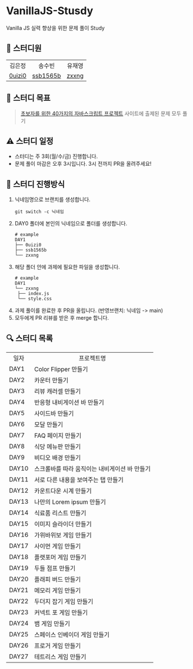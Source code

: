 # VanillaJS-Stusdy

Vanilla JS 실력 향상을 위한 문제 풀이 Study

## 🚀 스터디원

<table>
	<tr align="center">
		<td>김은정</td>
		<td>송수빈</td>
		<td>유재영</td>
	</tr>
	<tr align="center">
		<td><a href='https://github.com/0uizi0'>0uizi0</a></td>
		<td><a href='https://github.com/ssb1565b'>ssb1565b</a></td>
		<td><a href='https://github.com/zxxng'>zxxng</a></td>
	</tr>
</table>

## 🎯 스터디 목표

> <a href="https://www.freecodecamp.org/korean/news/javascript-projects-for-beginners/">초보자를 위한 40가지의 자바스크립트 프로젝트</a> 사이트에 출제된 문제 모두 풀기

## ⚠️ 스터디 일정

- 스터디는 주 3회(월/수/금) 진행합니다.<br>
- 문제 풀이 마감은 오후 3시입니다. 3시 전까지 PR을 올려주세요!

## 📌 스터디 진행방식

1. 닉네임명으로 브랜치를 생성합니다.
   ```
   git switch -c 닉네임
   ```
2. DAY0 폴더에 본인의 닉네임으로 폴더를 생성합니다.
   ```shell
   # example
   DAY1
   ├── 0uizi0
   ├── ssb1565b
   └── zxxng
   ```
3. 해당 폴더 안에 과제에 필요한 파일을 생성합니다.
   ```shell
   # example
   DAY1
   └── zxxng
    ├── index.js
    └── style.css
   ```
4. 과제 풀이를 완료한 후 PR을 올립니다. (반영브랜치: 닉네임 -> main)
5. 모두에게 PR 리뷰를 받은 후 merge 합니다.


## 🔍 스터디 목록

<table>
  <tr align="center">
    <td>일자</td>
    <td>프로젝트명</td>
  </tr>
  <tr>
    <td>DAY1</td>
    <td>Color Flipper 만들기</td>
  </tr>
  <tr>
    <td>DAY2</td>
    <td>카운터 만들기</td>
  </tr>
  <tr>
    <td>DAY3</td>
    <td>리뷰 캐러셀 만들기</td>
  </tr>
  <tr>
    <td>DAY4</td>
    <td>반응형 내비게이션 바 만들기</td>
  </tr>
  <tr>
    <td>DAY5</td>
    <td>사이드바 만들기</td>
  </tr>
  <tr>
    <td>DAY6</td>
    <td>모달 만들기</td>
  </tr>
  <tr>
    <td>DAY7</td>
    <td>FAQ 페이지 만들기</td>
  </tr>
  <tr>
    <td>DAY8</td>
    <td>식당 메뉴판 만들기</td>
  </tr>
  <tr>
    <td>DAY9</td>
    <td>비디오 배경 만들기</td>
  </tr>
  <tr>
    <td>DAY10</td>
    <td>스크롤바를 따라 움직이는 내비게이션 바 만들기</td>
  </tr>
  <tr>
    <td>DAY11</td>
    <td>서로 다른 내용을 보여주는 탭 만들기</td>
  </tr>
  <tr>
    <td>DAY12</td>
    <td>카운트다운 시계 만들기</td>
  </tr>
  <tr>
    <td>DAY13</td>
    <td>나만의 Lorem ipsum 만들기</td>
  </tr>
  <tr>
    <td>DAY14</td>
    <td>식료품 리스트 만들기</td>
  </tr>
  <tr>
    <td>DAY15</td>
    <td>이미지 슬라이더 만들기</td>
  </tr>
  <tr>
    <td>DAY16</td>
    <td>가위바위보 게임 만들기</td>
  </tr>
  <tr>
    <td>DAY17</td>
    <td>사이먼 게임 만들기</td>
  </tr>
  <tr>
    <td>DAY18</td>
    <td>플랫포머 게임 만들기</td>
  </tr>
  <tr>
    <td>DAY19</td>
    <td>두들 점프 만들기</td>
  </tr>
  <tr>
    <td>DAY20</td>
    <td>플래피 버드 만들기</td>
  </tr>
  <tr>
    <td>DAY21</td>
    <td>메모리 게임 만들기</td>
  </tr>
  <tr>
    <td>DAY22</td>
    <td>두더지 잡기 게임 만들기</td>
  </tr>
  <tr>
    <td>DAY23</td>
    <td>커넥트 포 게임 만들기</td>
  </tr>
  <tr>
    <td>DAY24</td>
    <td>뱀 게임 만들기</td>
  </tr>
  <tr>
    <td>DAY25</td>
    <td>스페이스 인베이더 게임 만들기</td>
  </tr>
  <tr>
    <td>DAY26</td>
    <td>프로거 게임 만들기</td>
  </tr>
  <tr>
    <td>DAY27</td>
    <td>테트리스 게임 만들기</td>
  </tr>
</table>
